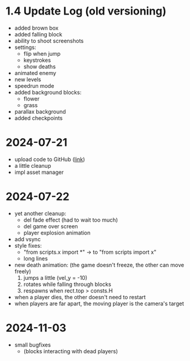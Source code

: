 # 1.4 Update Log (old versioning)
- added brown box
- added falling block
- ability to shoot screenshots
- settings:
    - flip when jump
    - keystrokes
    - show deaths
- animated enemy
- new levels
- speedrun mode
- added background blocks:
    - flower
    - grass
- parallax background
- added checkpoints

# 2024-07-21
- upload code to GitHub ([link](https://github.com/Krist0FF-T/supermuki))
- a little cleanup
- impl asset manager

# 2024-07-22
- yet another cleanup:
    - del fade effect (had to wait too much)
    - del game over screen
    - player explosion animation
- add vsync
- style fixes:
    - "from scripts.x import *" -> to "from scripts import x"
    - long lines
- new death animation: (the game doesn't freeze, the other can move freely)
    1. jumps a little (vel_y = -10)
    2. rotates while falling through blocks
    3. respawns when rect.top > consts.H
- when a player dies, the other doesn't need to restart
- when players are far apart, the moving player is the camera's target

# 2024-11-03
- small bugfixes
    - (blocks interacting with dead players)

